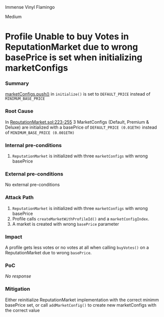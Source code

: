 Immense Vinyl Flamingo

Medium

# Profile Unable to buy Votes in ReputationMarket due to wrong basePrice is set when initializing marketConfigs

### Summary

[marketConfigs.push()](https://github.com/sherlock-audit/2024-11-ethos-network-ii/blob/main/ethos/packages/contracts/contracts/ReputationMarket.sol#L223-254) in `initialize()` is set to `DEFAULT_PRICE` instead of `MINIMUM_BASE_PRICE`

### Root Cause

In [ReputationMarket.sol:223-255](https://github.com/sherlock-audit/2024-11-ethos-network-ii/blob/main/ethos/packages/contracts/contracts/ReputationMarket.sol#L223-254) 3 MarketConfigs (Default, Premium & Deluxe) are initialized with a basePrice of `DEFAULT_PRICE (0.01ETH)` instead of `MINIMUM_BASE_PRICE (0.001ETH)`

### Internal pre-conditions

1. `ReputationMarket` is initialized with three `marketConfigs` with wrong basePrice

### External pre-conditions

No external pre-conditions

### Attack Path

1. `ReputationMarket` is initialized with three `marketConfigs` with wrong basePrice
2. Profile calls `createMarketWithProfileId()` and a `marketConfigIndex`.
3. A market is created with wrong `basePrice` parameter

### Impact

A profile gets less votes or no votes at all when calling `buyVotes()` on a ReputationMarket due to wrong `basePrice`.

### PoC

_No response_

### Mitigation

Either reinitialize ReputationMarket implementation with the correct minimm basePrice set, or call `addMarketConfig()` to create new marketConfigs with the correct value